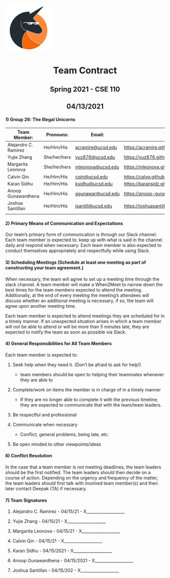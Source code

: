 <img width=150 src="../branding/logo.png">

<h1 align="center">Team Contract</h1>
<h2 align="center"> Spring 2021 - CSE 110 </h2>
<h2 align="center"> 04/13/2021 </h2>


#### 1) Group 26: The Illegal Unicorns

| Team Member:      | Pronouns:	| Email: |Website: |
| ----------- | ----------- |----------- | ----------- |
| Alejandro C. Ramirez | He/Him/His |acramire@ucsd.edu| https://acramire.github.io/cse110/|
|Yujie Zhang  | She/her/hers|yuz876@ucsd.edu |https://yuz876.github.io/CSE110Lab1/ |
|Margarita Leonova|She/her/hers|mleonova@ucsd.edu|https://mleonova.github.io/CSE110_LAB1/ |
|Calvin Qin|He/Him/His|cqin@ucsd.edu| https://calvq.github.io/CSE110_lab1/ |
|Karan Sidhu|He/Him/His|ksidhu@ucsd.edu|https://karansidz.github.io/GitHubPagesProject/|
|Anoop Gunawardhena|He/Him/His|agunawar@ucsd.edu|https://anoop-gunawardhena.github.io/Pages/|
|Joshua Santillan|He/Him/His|jsantill@ucsd.edu|https://joshuasantillan.github.io/CSE110_Lab1/|
||

#### 2) Primary Means of Communication and Expectations

 Our team’s primary form of communication is through our Slack channel. Each team member is expected to: keep up with what is said in the channel daily and respond when necessary. Each team member is also expected to conduct themselves appropriately and respectfully while using Slack.

#### 3) Scheduling Meetings (Schedule at least one meeting as part of constructing your team agreement.)

When necessary, the team will agree to set up a meeting time through the slack channel. A team member will make a When2Meet to narrow down the best times for the team members expected to attend the meeting. Additionally, at the end of every meeting the meeting’s attendees will discuss whether an additional meeting is necessary, if so, the team will agree upon another meeting time.

Each team member is expected to attend meetings they are scheduled for in a timely manner. If an unexpected situation arises in which a team member will not be able to attend or will be more than 5 minutes late, they are expected to notify the team as soon as possible via Slack.

#### 4) General Responsibilities for All Team Members
Each team member is expected to:  
1. Seek help when they need it. (Don’t be afraid to ask for help!)


	* team members should be open to helping their teammates whenever they are able to

2. Complete/work on items the member is in charge of in a timely manner  
	* If they are no longer able to complete it with the previous timeline, they are expected to communicate that with the team/team leaders.

3.  Be respectful and professional
    
4.  Communicate when necessary
    

	* Conflict, general problems, being late, etc.

5. Be open minded to other viewpoints/ideas

#### 6) Conflict Resolution

In the case that a team member is not meeting deadlines, the team leaders should be the first notified. The team leaders should then decide on a course of action. Depending on the urgency and frequency of the matter, the team leaders should first talk with involved team member(s) and then later contact Deepak (TA) if necessary.

#### 7) Team Signatures
1.  Alejandro C. Ramirez - 04/15/21 - X___________________
    
2.  Yujie Zhang - 04/15/21 - X___________________
    
3.  Margarita Leonova - 04/15/21 - X___________________
    
4.  Calvin Qin - 04/15/21 - X___________________
    
5.  Karan Sidhu - 04/15/2021 - X___________________
    
6.  Anoop Gunawardhena - 04/15/2021 - X___________________
    
7.  Joshua Santillan - 04/15/202 - X___________________
